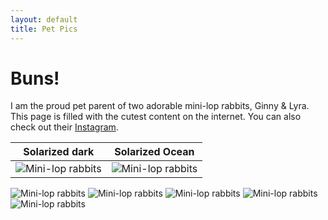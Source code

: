 ```yaml
---
layout: default
title: Pet Pics
---
```


# Buns!

I am the proud pet parent of two adorable mini-lop rabbits, Ginny & Lyra. This page is filled with the cutest content on the internet. You can also check out their [Instagram](https://www.instagram.com/space.bunnss/).

Solarized dark             |  Solarized Ocean
:-------------------------:|:-------------------------:
![Mini-lop rabbits](/assets/images/buns1.jpg)  |  ![Mini-lop rabbits](/assets/images/buns2.jpg)

![Mini-lop rabbits](/assets/images/buns1.jpg) ![Mini-lop rabbits](/assets/images/buns2.jpg) ![Mini-lop rabbits](/assets/images/buns3.jpg) ![Mini-lop rabbits](/assets/images/buns4.jpg) ![Mini-lop rabbits](/assets/images/buns5.jpg)
